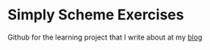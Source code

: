 # Simply Scheme Exercises

Github for the learning project that I write about at my [blog](http://justinmallone.com/simply-scheme/)
